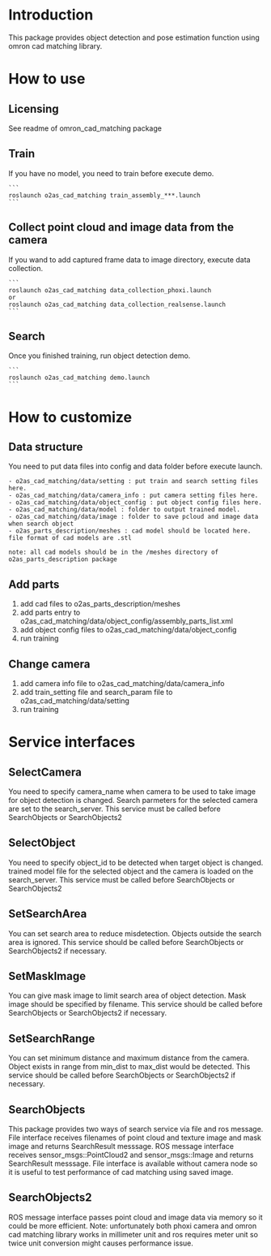 # Introduction

This package provides object detection and pose estimation function
using omron cad matching library. 

# How to use

## Licensing

See readme of omron_cad_matching package

## Train

If you have no model, you need to train before execute demo.

    ```
    roslaunch o2as_cad_matching train_assembly_***.launch
    ```

## Collect point cloud and image data from the camera

If you wand to add captured frame data to image directory, execute data collection.

    ```
    roslaunch o2as_cad_matching data_collection_phoxi.launch
    or 
    roslaunch o2as_cad_matching data_collection_realsense.launch
    ```

## Search

Once you finished training, run object detection demo.

    ```
    roslaunch o2as_cad_matching demo.launch
    ```

# How to customize

## Data structure

You need to put data files into config and data folder before execute launch.

    - o2as_cad_matching/data/setting : put train and search setting files here.
    - o2as_cad_matching/data/camera_info : put camera setting files here.
    - o2as_cad_matching/data/object_config : put object config files here.
    - o2as_cad_matching/data/model : folder to output trained model.
    - o2as_cad_matching/data/image : folder to save pcloud and image data when search object
    - o2as_parts_description/meshes : cad model should be located here. file format of cad models are .stl

    note: all cad models should be in the /meshes directory of o2as_parts_description package 

## Add parts

1. add cad files to o2as_parts_description/meshes
1. add parts entry to o2as_cad_matching/data/object_config/assembly_parts_list.xml
1. add object config files to o2as_cad_matching/data/object_config
1. run training

## Change camera

1. add camera info file to o2as_cad_matching/data/camera_info
1. add train_setting file and search_param file to o2as_cad_matching/data/setting
1. run training

# Service interfaces

## SelectCamera

You need to specify camera_name when camera to be used to take image for object detection is changed.
Search parmeters for the selected camera are set to the search_server.
This service must be called before SearchObjects or SearchObjects2

## SelectObject

You need to specify object_id to be detected when target object is changed.
trained model file for the selected object and the camera is loaded on the search_server.
This service must be called before SearchObjects or SearchObjects2

## SetSearchArea

You can set search area to reduce misdetection.
Objects outside the search area is ignored.
This service should be called before SearchObjects or SearchObjects2 if necessary.

## SetMaskImage

You can give mask image to limit search area of object detection.
Mask image should be specified by filename.
This service should be called before SearchObjects or SearchObjects2 if necessary.

## SetSearchRange

You can set minimum distance and maximum distance from the camera.
Object exists in range from min_dist to max_dist would be detected.
This service should be called before SearchObjects or SearchObjects2 if necessary.

## SearchObjects

This package provides two ways of search service via file and ros message.
File interface receives filenames of point cloud and texture image and mask image and returns SearchResult messsage.
ROS message interface receives sensor_msgs::PointCloud2 and sensor_msgs::Image and returns SearchResult messsage.
File interface is available without camera node so it is useful to test performance of cad matching using saved image.

## SearchObjects2

ROS message interface passes point cloud and image data via memory so it could be more efficient.
Note: unfortunately both phoxi camera and omron cad matching library works in millimeter unit and 
ros requires meter unit so twice unit conversion might causes performance issue.
